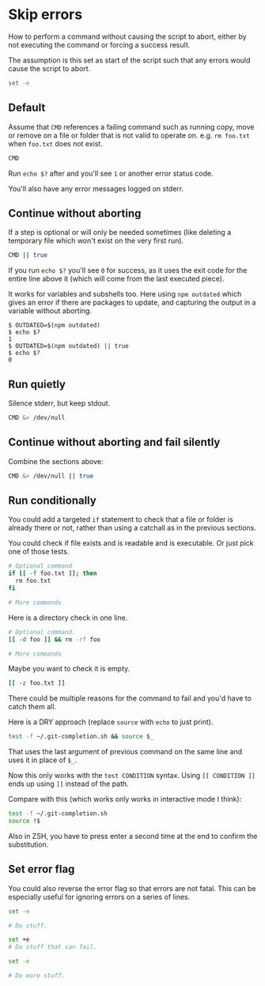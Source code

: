 # Skip errors

How to perform a command without causing the script to abort, either by not executing the command or forcing a success result.

The assumption is this set as start of the script such that any errors would cause the script to abort.

```sh
set -e
```

## Default

Assume that `CMD` references a failing command such as running copy, move or remove on a file or folder that is not valid to operate on. e.g. `rm foo.txt` when `foo.txt` does not exist.

```sh
CMD
```

Run `echo $?` after and you'll see `1` or another error status code.

You'll also have any error messages logged on stderr.


## Continue without aborting

If a step is optional or will only be needed sometimes (like deleting a temporary file which won't exist on the very first run).

```sh
CMD || true
```

If you run `echo $?` you'll see `0` for success, as it uses the exit code for the entire line above it (which will come from the last executed piece).

It works for variables and subshells too. Here using `npm outdated` which gives an error if there are packages to update, and capturing the output in a variable without aborting.

```console
$ OUTDATED=$(npm outdated)
$ echo $?
1
$ OUTDATED=$(npm outdated) || true
$ echo $?
0
```

## Run quietly

Silence stderr, but keep stdout.

```sh
CMD &> /dev/null
```


## Continue without aborting and fail silently

Combine the sections above:

```sh
CMD &> /dev/null || true
```


## Run conditionally

You could add a targeted `if` statement to check that a file or folder is already there or not, rather than using a catchall as in the previous sections.

You could check if file exists and is readable and is executable. Or just pick one of those tests.

```sh
# Optional command
if [[ -f foo.txt ]]; then
  rm foo.txt
fi

# More commands
```

Here is a directory check in one line.

```sh
# Optional command.
[[ -d foo ]] && rm -rf foo

# More commands
```


Maybe you want to check it is empty.

```sh
[[ -z foo.txt ]]
```

There could be multiple reasons for the command to fail and you'd have to catch them all.

Here is a DRY approach (replace `source` with `echo` to just print).

```sh
test -f ~/.git-completion.sh && source $_
```

That uses the last argument of previous command on the same line and uses it in place of `$_`.

Now this only works with the `test CONDITION` syntax. Using `[[ CONDITION ]]` ends up using `]]` instead of the path.

Compare with this (which works only works in interactive mode I think):

```sh
test -f ~/.git-completion.sh
source !$
```
Also in ZSH, you have to press enter a second time at the end to confirm the substitution.


## Set error flag

You could also reverse the error flag so that errors are not fatal. This can be especially useful for ignoring errors on a series of lines.

```sh
set -e

# Do stuff.

set +e
# Do stuff that can fail.

set -e

# Do more stuff.
```
